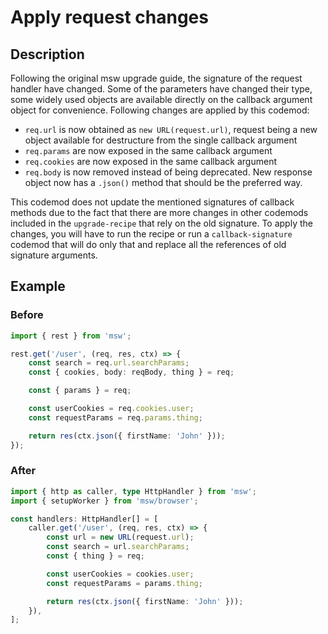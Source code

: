 # Apply request changes

## Description

Following the original msw upgrade guide, the signature of the request handler have changed. Some of the parameters have changed their type, some widely used objects are available directly on the callback argument object for convenience. Following changes are applied by this codemod:

-   `req.url` is now obtained as `new URL(request.url)`, request being a new object available for destructure from the single callback argument
-   `req.params` are now exposed in the same callback argument
-   `req.cookies` are now exposed in the same callback argument
-   `req.body` is now removed instead of being deprecated. New response object now has a `.json()` method that should be the preferred way.

This codemod does not update the mentioned signatures of callback methods due to the fact that there are more changes in other codemods included in the `upgrade-recipe` that rely on the old signature. To apply the changes, you will have to run the recipe or run a `callback-signature` codemod that will do only that and replace all the references of old signature arguments.

## Example

### Before

```ts
import { rest } from 'msw';

rest.get('/user', (req, res, ctx) => {
	const search = req.url.searchParams;
	const { cookies, body: reqBody, thing } = req;

	const { params } = req;

	const userCookies = req.cookies.user;
	const requestParams = req.params.thing;

	return res(ctx.json({ firstName: 'John' }));
});
```

### After

```ts
import { http as caller, type HttpHandler } from 'msw';
import { setupWorker } from 'msw/browser';

const handlers: HttpHandler[] = [
	caller.get('/user', (req, res, ctx) => {
		const url = new URL(request.url);
		const search = url.searchParams;
		const { thing } = req;

		const userCookies = cookies.user;
		const requestParams = params.thing;

		return res(ctx.json({ firstName: 'John' }));
	}),
];
```
